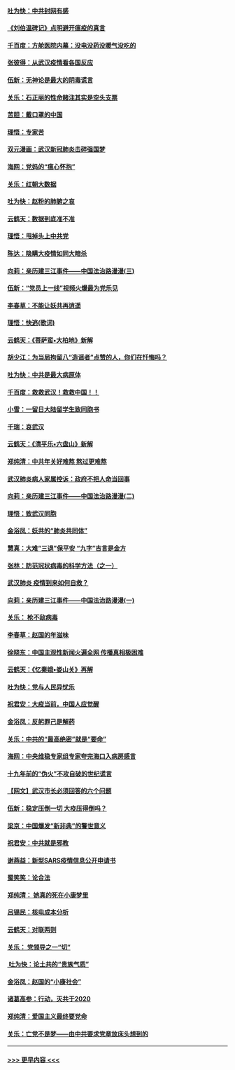 #### [吐为快：中共封网有感](../pages/nsc993/n11852575.md?t=02081322) 
#### [《刘伯温碑记》点明避开瘟疫的真言](../pages/nsc993/n11852128.md?t=02081322) 
#### [千百度：方舱医院内幕：没电没药没暖气没吃的](../pages/nsc993/n11850211.md?t=02081322) 
#### [张彼得：从武汉疫情看各国反应](../pages/nsc993/n11850102.md?t=02081322) 
#### [伍新：无神论是最大的阴毒谎言](../pages/nsc993/n11846129.md?t=02081322) 
#### [关乐：石正丽的性命赌注其实是空头支票](../pages/nsc993/n11846109.md?t=02081322) 
#### [苦胆：戴口罩的中国](../pages/nsc993/n11845576.md?t=02081322) 
#### [理悟：专家苦](../pages/nsc993/n11845564.md?t=02081322) 
#### [双元漫画：武汉新冠肺炎击碎强国梦](../pages/nsc993/n11843320.md?t=02081322) 
#### [海网：党妈的“瘟心怀抱”](../pages/nsc993/n11840740.md?t=02081322) 
#### [关乐：红朝大数据](../pages/nsc993/n11840675.md?t=02081322) 
#### [吐为快：赵粉的肺腑之哀](../pages/nsc993/n11840618.md?t=02081322) 
#### [云鹤天：数据到底准不准](../pages/nsc993/n11840325.md?t=02081322) 
#### [理悟：甩掉头上中共党](../pages/nsc993/n11838826.md?t=02081322) 
#### [陈达：隐瞒大疫情如同大暗杀](../pages/nsc993/n11838771.md?t=02081322) 
#### [向莉：亲历建三江事件——中国法治路漫漫(三)](../pages/nsc993/n11831825.md?t=02081322) 
#### [伍新：“党员上一线”视频火爆最为党乐见](../pages/nsc993/n11838200.md?t=02081322) 
#### [李春草：不能让妖共再逍遥](../pages/nsc993/n11838102.md?t=02081322) 
#### [理悟：快逃(歌词)](../pages/nsc993/n11838083.md?t=02081322) 
#### [云鹤天：《菩萨蛮▪大柏地》新解](../pages/nsc993/n11838059.md?t=02081322) 
#### [胡少江：为当局拘留八“造谣者”点赞的人，你们在忏悔吗？](../pages/nsc993/n11836801.md?t=02081322) 
#### [吐为快：中共是最大病原体](../pages/nsc993/n11836748.md?t=02081322) 
#### [千百度：救救武汉！救救中国！！](../pages/nsc993/n11836145.md?t=02081322) 
#### [小雪：一留日大陆留学生致同胞书](../pages/nsc993/n11834624.md?t=02081322) 
#### [千瑞：哀武汉](../pages/nsc993/n11833647.md?t=02081322) 
#### [云鹤天：《清平乐▪六盘山》新解](../pages/nsc993/n11833611.md?t=02081322) 
#### [郑纯清：中共年关好难熬 熬过更难熬](../pages/nsc993/n11833489.md?t=02081322) 
#### [武汉肺炎病人家属控诉：政府不把人命当回事](../pages/nsc993/n11833205.md?t=02081322) 
#### [向莉：亲历建三江事件——中国法治路漫漫(二)](../pages/nsc993/n11829102.md?t=02081322) 
#### [理悟：致武汉同胞](../pages/nsc993/n11831522.md?t=02081322) 
#### [金浴凤：妖共的“肺炎共同体”](../pages/nsc993/n11829448.md?t=02081322) 
#### [慧真：大难“三退”保平安 “九字”吉言是金方](../pages/nsc993/n11829501.md?t=02081322) 
#### [张林：防范冠状病毒的科学方法（之一）](../pages/nsc993/n11828618.md?t=02081322) 
#### [武汉肺炎 疫情到来如何自救？](../pages/nsc993/n11827632.md?t=02081322) 
#### [向莉：亲历建三江事件——中国法治路漫漫(一)](../pages/nsc993/n11827190.md?t=02081322) 
#### [关乐： 枪不敌病毒](../pages/nsc993/n11826746.md?t=02081322) 
#### [李春草：赵国的年滋味](../pages/nsc993/n11826321.md?t=02081322) 
#### [徐晓东：中国主观性新闻火遍全网 传播真相极困难](../pages/nsc993/n11826508.md?t=02081322) 
#### [云鹤天：《忆秦娥▪娄山关》再解](../pages/nsc993/n11824682.md?t=02081322) 
#### [吐为快：党与人民异忧乐](../pages/nsc993/n11824660.md?t=02081322) 
#### [祝君安：大疫当前，中国人应觉醒](../pages/nsc993/n11821946.md?t=02081322) 
#### [金浴凤：反躬罪己是解药](../pages/nsc993/n11820280.md?t=02081322) 
#### [关乐：中共的“最高绝密”就是“要命”](../pages/nsc993/n11816946.md?t=02081322) 
#### [海网：中央维稳专家组专家夸完海口入病房感言](../pages/nsc993/n11815138.md?t=02081322) 
#### [十九年前的“伪火”不攻自破的世纪谎言](../pages/nsc993/n11813238.md?t=02081322) 
#### [【网文】武汉市长必须回答的六个问题](../pages/nsc993/n11813848.md?t=02081322) 
#### [伍新：稳定压倒一切 大疫压得倒吗？](../pages/nsc993/n11812634.md?t=02081322) 
#### [梁京：中国爆发“新非典”的警世意义](../pages/nsc993/n11812554.md?t=02081322) 
#### [祝君安：中共就是邪教](../pages/nsc993/n11812431.md?t=02081322) 
#### [谢燕益：新型SARS疫情信息公开申请书](../pages/nsc993/n11808840.md?t=02081322) 
#### [蜀笑笑：论合法](../pages/nsc993/n11808064.md?t=02081322) 
#### [郑纯清： 她真的死在小康梦里](../pages/nsc993/n11806623.md?t=02081322) 
#### [吕锡民：核电成本分析](../pages/nsc993/n11806284.md?t=02081322) 
#### [云鹤天：对联两则](../pages/nsc993/n11805957.md?t=02081322) 
#### [关乐： 党领导之一“切”](../pages/nsc993/n11804505.md?t=02081322) 
#### [ 吐为快：论土共的“贵族气质”](../pages/nsc993/n11804490.md?t=02081322) 
#### [金浴凤：赵国的“小康社会”](../pages/nsc993/n11804452.md?t=02081322) 
#### [诸葛高参：行动，灭共于2020](../pages/nsc993/n11804120.md?t=02081322) 
#### [郑纯清：爱国主义最终要党命](../pages/nsc993/n11802197.md?t=02081322) 
#### [关乐：亡党不是梦——由中共要求党章放床头想到的](../pages/nsc993/n11802156.md?t=02081322) 

----
#### [ >>> 更早内容 <<< ](../indexes/nsc993-earlier.md)
